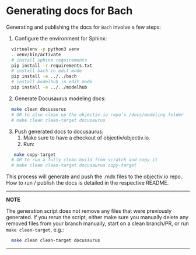 # Generating docs for Bach

Generating and publishing the docs for `Bach` involve a few steps:

1. Configure the environment for Sphinx:
```bash
  virtualenv -p python3 venv
  . venv/bin/activate
  # install sphinx requirements
  pip install -r requirements.txt
  # install bach in edit mode
  pip install -e ../../bach
  # install modelhub in edit mode
  pip install -e ../../modelhub
```

2. Generate Docusaurus modeling docs:
```bash
  make clean docusaurus
  # OR to also clean up the objectiv.io repo's /docs/modeling folder
  # make clean clean-target docusaurus
```
3. Push generated docs to docusaurus:
   1. Make sure to have a checkout of objectiv/objectiv.io.
   2. Run:
```bash
   make copy-target
  # OR to run a fully clean build from scratch and copy it
  # make clean clean-target docusaurus copy-target
```

This process will generate and push the .mdx files to the objectiv.io repo. How to run / publish the docs is 
detailed in the respective README.

---
**NOTE**

The generation script does not remove any files that were previously generated. If you rerun the script, 
either make sure you manually delete any removed files from your branch manually, start on a clean 
branch/PR, or run `make clean-target`, e.g.:
```bash
  make clean clean-target docusaurus
```

---
